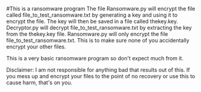 #This is a ransomware program
The file Ransomware.py will encrypt the file called file_to_test_ransomware.txt by generating a key and using it to encrypt the file.
The key will then be saved in a file called thekey.key. 
Decryptor.py will decrypt file_to_test_ransomware.txt by extracting the key from the thekey.key file.
Ransomware.py will only encrypt the file file_to_test_ransomware.txt.
This is to make sure none of you accidentally encrypt your other files. 

This is a very basic ransomware program so don't expect much from it.

Disclaimer: I am not responsible for anything bad that results out of this. If you mess up and encrypt your files
to the point of no recovery or use this to cause harm, that's on you.
